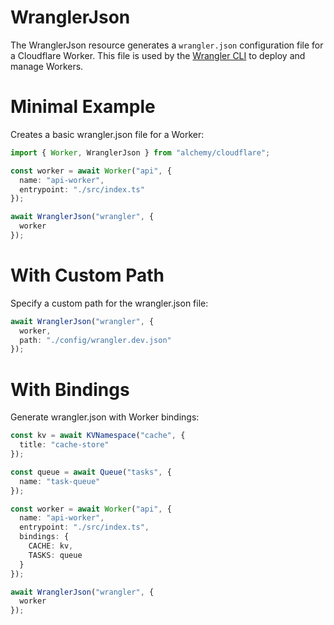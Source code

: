 # WranglerJson

The WranglerJson resource generates a `wrangler.json` configuration file for a Cloudflare Worker. This file is used by the [Wrangler CLI](https://developers.cloudflare.com/workers/wrangler/) to deploy and manage Workers.

# Minimal Example

Creates a basic wrangler.json file for a Worker:

```ts
import { Worker, WranglerJson } from "alchemy/cloudflare";

const worker = await Worker("api", {
  name: "api-worker", 
  entrypoint: "./src/index.ts"
});

await WranglerJson("wrangler", {
  worker
});
```

# With Custom Path

Specify a custom path for the wrangler.json file:

```ts
await WranglerJson("wrangler", {
  worker,
  path: "./config/wrangler.dev.json"
});
```

# With Bindings

Generate wrangler.json with Worker bindings:

```ts
const kv = await KVNamespace("cache", {
  title: "cache-store"
});

const queue = await Queue("tasks", {
  name: "task-queue"
});

const worker = await Worker("api", {
  name: "api-worker",
  entrypoint: "./src/index.ts",
  bindings: {
    CACHE: kv,
    TASKS: queue
  }
});

await WranglerJson("wrangler", {
  worker
});
```